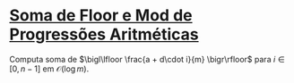 # [Soma de Floor e Mod de Progressões Aritméticas](floor_and_mod_sum_of_arithmetic_progressions.cpp)

Computa soma de $\bigl\lfloor \frac{a + d\cdot i}{m} \bigr\rfloor$ para $i \in [0, n-1]$ em $\mathcal{O}(\log{m})$.

